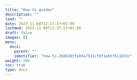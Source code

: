 ```yaml
---
title: "How-to guides"
description: ""
lead: ""
date: 2023-11-08T12:37:57+01:00
lastmod: 2023-11-08T12:37:57+01:00
draft: false
images: []
menu:
  docs:
    parent: ""
    identifier: "how-to-2b0628ffe0da7541cf8f1e65f611b53c"
weight: 306
toc: true
type: docs
---
```

